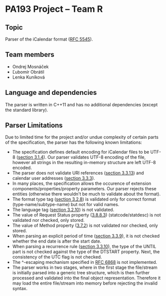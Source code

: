 # PA193 Project &ndash; Team R

## Topic
Parser of the iCalendar format ([RFC 5545](https://tools.ietf.org/html/rfc5545)).

## Team members
 * Ondrej Mosnáček
 * Ľubomír Obrátil
 * Lenka Kuníková

## Language and dependencies
The parser is written in C++11 and has no additional dependencies (except the standard library).

## Parser Limitations
Due to limited time for the project and/or undue complexity of certain parts of the specification, the parser has the following known limitations:

 * The specification defines default encoding for iCalendar files to be UTF-8 ([section 3.1.4](https://tools.ietf.org/html/rfc5545#section-3.1.4)). Our parser validates UTF-8 encoding of the file, however all strings in the resulting in-memory structure are left UTF-8 encoded.
 * The parser does not validate URI references ([section 3.3.13](https://tools.ietf.org/html/rfc5545#section-3.3.13)) and calendar user addresses ([section 3.3.3](https://tools.ietf.org/html/rfc5545#section-3.3.3)).
 * In many places, the specification allows the occurence of extension components/properties/property parameters. Our parser rejects these entities (otherwise there wouldn't be much to validate about the format).
 * The format type tag ([section 3.2.8](https://tools.ietf.org/html/rfc5545#section-3.2.8)) is validated only for correct format (type-name/subtype-name) but not for valid names.
 * The language tag ([section 3.2.10](https://tools.ietf.org/html/rfc5545#section-3.2.10)) is not validated.
 * The value of Request Status property ([3.8.8.3](https://tools.ietf.org/html/rfc5545#section-3.8.8.3)) (statcode/statdesc) is not validated nor checked, only stored.
 * The value of Method property ([3.7.2](https://tools.ietf.org/html/rfc5545#section-3.7.2)) is not validated nor checked, only stored.
 * When parsing an explicit period of time ([section 3.3.9](https://tools.ietf.org/html/rfc5545#section-3.3.9)), it is not checked whether the end date is after the start date.
 * When parsing a recurrence rule ([section 3.3.10](https://tools.ietf.org/html/rfc5545#section-3.3.10)), the type of the UNTIL part is not checked against the type of the DTSTART property. Next, the consistency of the UTC flag is not checked.
 * The ^-escaping mechanism specified in [RFC 6868](https://tools.ietf.org/html/rfc6868) is not implemented.
 * The parser works in two stages, where in the first stage the file/stream is initially parsed into a generic tree structure, which is then further processed and validated into the final object representation. Therefore it may load the entire file/stream into memory before rejecting the invalid syntax.
